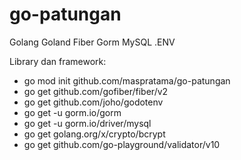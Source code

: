 # go-patungan
Golang Goland Fiber Gorm MySQL .ENV

Library dan framework:
- go mod init github.com/maspratama/go-patungan
- go get github.com/gofiber/fiber/v2
- go get github.com/joho/godotenv
- go get -u gorm.io/gorm
- go get -u gorm.io/driver/mysql
- go get golang.org/x/crypto/bcrypt
- go get github.com/go-playground/validator/v10
